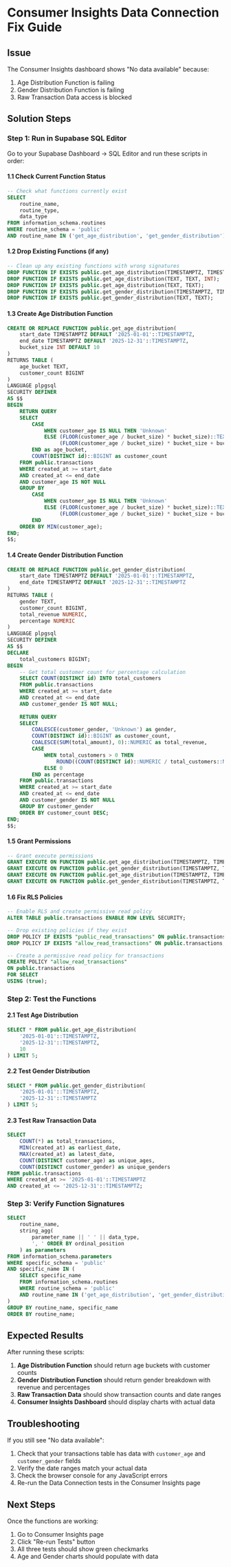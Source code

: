 # Consumer Insights Data Connection Fix Guide

## Issue
The Consumer Insights dashboard shows "No data available" because:
1. Age Distribution Function is failing
2. Gender Distribution Function is failing  
3. Raw Transaction Data access is blocked

## Solution Steps

### Step 1: Run in Supabase SQL Editor

Go to your Supabase Dashboard → SQL Editor and run these scripts in order:

#### 1.1 Check Current Function Status
```sql
-- Check what functions currently exist
SELECT 
    routine_name,
    routine_type,
    data_type
FROM information_schema.routines 
WHERE routine_schema = 'public' 
AND routine_name IN ('get_age_distribution', 'get_gender_distribution');
```

#### 1.2 Drop Existing Functions (if any)
```sql
-- Clean up any existing functions with wrong signatures
DROP FUNCTION IF EXISTS public.get_age_distribution(TIMESTAMPTZ, TIMESTAMPTZ, INT);
DROP FUNCTION IF EXISTS public.get_age_distribution(TEXT, TEXT, INT);
DROP FUNCTION IF EXISTS public.get_age_distribution(TEXT, TEXT);
DROP FUNCTION IF EXISTS public.get_gender_distribution(TIMESTAMPTZ, TIMESTAMPTZ);
DROP FUNCTION IF EXISTS public.get_gender_distribution(TEXT, TEXT);
```

#### 1.3 Create Age Distribution Function
```sql
CREATE OR REPLACE FUNCTION public.get_age_distribution(
    start_date TIMESTAMPTZ DEFAULT '2025-01-01'::TIMESTAMPTZ,
    end_date TIMESTAMPTZ DEFAULT '2025-12-31'::TIMESTAMPTZ,
    bucket_size INT DEFAULT 10
)
RETURNS TABLE (
    age_bucket TEXT,
    customer_count BIGINT
)
LANGUAGE plpgsql
SECURITY DEFINER
AS $$
BEGIN
    RETURN QUERY
    SELECT 
        CASE 
            WHEN customer_age IS NULL THEN 'Unknown'
            ELSE (FLOOR(customer_age / bucket_size) * bucket_size)::TEXT || '-' || 
                 (FLOOR(customer_age / bucket_size) * bucket_size + bucket_size - 1)::TEXT
        END as age_bucket,
        COUNT(DISTINCT id)::BIGINT as customer_count
    FROM public.transactions
    WHERE created_at >= start_date 
    AND created_at <= end_date
    AND customer_age IS NOT NULL
    GROUP BY 
        CASE 
            WHEN customer_age IS NULL THEN 'Unknown'
            ELSE (FLOOR(customer_age / bucket_size) * bucket_size)::TEXT || '-' || 
                 (FLOOR(customer_age / bucket_size) * bucket_size + bucket_size - 1)::TEXT
        END
    ORDER BY MIN(customer_age);
END;
$$;
```

#### 1.4 Create Gender Distribution Function
```sql
CREATE OR REPLACE FUNCTION public.get_gender_distribution(
    start_date TIMESTAMPTZ DEFAULT '2025-01-01'::TIMESTAMPTZ,
    end_date TIMESTAMPTZ DEFAULT '2025-12-31'::TIMESTAMPTZ
)
RETURNS TABLE (
    gender TEXT,
    customer_count BIGINT,
    total_revenue NUMERIC,
    percentage NUMERIC
)
LANGUAGE plpgsql
SECURITY DEFINER
AS $$
DECLARE
    total_customers BIGINT;
BEGIN
    -- Get total customer count for percentage calculation
    SELECT COUNT(DISTINCT id) INTO total_customers
    FROM public.transactions
    WHERE created_at >= start_date 
    AND created_at <= end_date
    AND customer_gender IS NOT NULL;
    
    RETURN QUERY
    SELECT 
        COALESCE(customer_gender, 'Unknown') as gender,
        COUNT(DISTINCT id)::BIGINT as customer_count,
        COALESCE(SUM(total_amount), 0)::NUMERIC as total_revenue,
        CASE 
            WHEN total_customers > 0 THEN 
                ROUND((COUNT(DISTINCT id)::NUMERIC / total_customers::NUMERIC) * 100, 2)
            ELSE 0
        END as percentage
    FROM public.transactions
    WHERE created_at >= start_date 
    AND created_at <= end_date
    AND customer_gender IS NOT NULL
    GROUP BY customer_gender
    ORDER BY customer_count DESC;
END;
$$;
```

#### 1.5 Grant Permissions
```sql
-- Grant execute permissions
GRANT EXECUTE ON FUNCTION public.get_age_distribution(TIMESTAMPTZ, TIMESTAMPTZ, INT) TO public;
GRANT EXECUTE ON FUNCTION public.get_gender_distribution(TIMESTAMPTZ, TIMESTAMPTZ) TO public;
GRANT EXECUTE ON FUNCTION public.get_age_distribution(TIMESTAMPTZ, TIMESTAMPTZ, INT) TO authenticated;
GRANT EXECUTE ON FUNCTION public.get_gender_distribution(TIMESTAMPTZ, TIMESTAMPTZ) TO authenticated;
```

#### 1.6 Fix RLS Policies
```sql
-- Enable RLS and create permissive read policy
ALTER TABLE public.transactions ENABLE ROW LEVEL SECURITY;

-- Drop existing policies if they exist
DROP POLICY IF EXISTS "public_read_transactions" ON public.transactions;
DROP POLICY IF EXISTS "allow_read_transactions" ON public.transactions;

-- Create a permissive read policy for transactions
CREATE POLICY "allow_read_transactions" 
ON public.transactions 
FOR SELECT 
USING (true);
```

### Step 2: Test the Functions

#### 2.1 Test Age Distribution
```sql
SELECT * FROM public.get_age_distribution(
    '2025-01-01'::TIMESTAMPTZ, 
    '2025-12-31'::TIMESTAMPTZ, 
    10
) LIMIT 5;
```

#### 2.2 Test Gender Distribution
```sql
SELECT * FROM public.get_gender_distribution(
    '2025-01-01'::TIMESTAMPTZ, 
    '2025-12-31'::TIMESTAMPTZ
) LIMIT 5;
```

#### 2.3 Test Raw Transaction Data
```sql
SELECT 
    COUNT(*) as total_transactions,
    MIN(created_at) as earliest_date,
    MAX(created_at) as latest_date,
    COUNT(DISTINCT customer_age) as unique_ages,
    COUNT(DISTINCT customer_gender) as unique_genders
FROM public.transactions
WHERE created_at >= '2025-01-01'::TIMESTAMPTZ 
AND created_at <= '2025-12-31'::TIMESTAMPTZ;
```

### Step 3: Verify Function Signatures
```sql
SELECT 
    routine_name,
    string_agg(
        parameter_name || ' ' || data_type,
        ', ' ORDER BY ordinal_position
    ) as parameters
FROM information_schema.parameters 
WHERE specific_schema = 'public' 
AND specific_name IN (
    SELECT specific_name 
    FROM information_schema.routines 
    WHERE routine_schema = 'public' 
    AND routine_name IN ('get_age_distribution', 'get_gender_distribution')
)
GROUP BY routine_name, specific_name
ORDER BY routine_name;
```

## Expected Results

After running these scripts:

1. **Age Distribution Function** should return age buckets with customer counts
2. **Gender Distribution Function** should return gender breakdown with revenue and percentages  
3. **Raw Transaction Data** should show transaction counts and date ranges
4. **Consumer Insights Dashboard** should display charts with actual data

## Troubleshooting

If you still see "No data available":

1. Check that your transactions table has data with `customer_age` and `customer_gender` fields
2. Verify the date ranges match your actual data
3. Check the browser console for any JavaScript errors
4. Re-run the Data Connection tests in the Consumer Insights page

## Next Steps

Once the functions are working:
1. Go to Consumer Insights page
2. Click "Re-run Tests" button
3. All three tests should show green checkmarks
4. Age and Gender charts should populate with data
